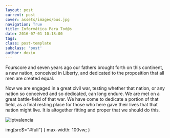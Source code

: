 ```yaml
---
layout: post
current: post
cover: assets/images/bus.jpg
navigation: True
title: Informática Para Tod@s
date: 2016-07-01 10:18:00
tags:
class: post-template
subclass: 'post'
author: doxio
---
```


Fourscore and seven years ago our fathers brought forth on this continent, a new nation, conceived in Liberty, and dedicated to the proposition that all men are created equal.

Now we are engaged in a great civil war, testing whether that nation, or any nation so conceived and so dedicated, can long endure. We are met on a great battle-field of that war. We have come to dedicate a portion of that field, as a final resting place for those who here gave their lives that that nation might live. It is altogether fitting and proper that we should do this.

![iptvalencia](project-ipt-valencia.png)

img[src$="#full"] {
    max-width: 100vw;
}
